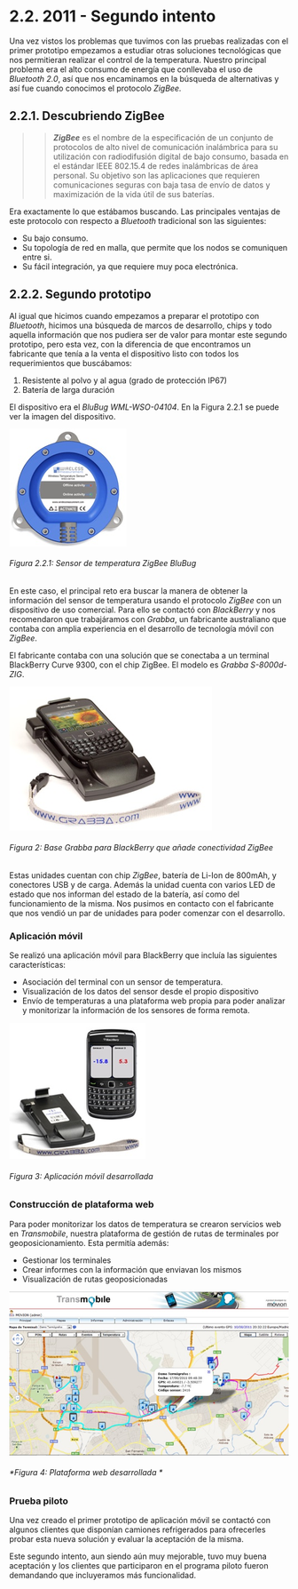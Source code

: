 # 2.2. 2011 - Segundo intento

Una vez vistos los problemas que tuvimos con las pruebas realizadas con el primer prototipo empezamos a estudiar otras soluciones tecnológicas que nos permitieran realizar el control de la temperatura. Nuestro principal problema era el alto consumo de energía que conllevaba el uso de *Bluetooth 2.0*, así que nos encaminamos en la búsqueda de alternativas y así fue cuando conocimos el protocolo *ZigBee.*

## 2.2.1. Descubriendo ZigBee

>>***ZigBee*** es el nombre de la especificación de un conjunto de protocolos de alto nivel de comunicación inalámbrica para su utilización con radiodifusión digital de bajo consumo, basada en el estándar IEEE 802.15.4 de redes inalámbricas de área personal. Su objetivo son las aplicaciones que requieren comunicaciones seguras con baja tasa de envío de datos y maximización de la vida útil de sus baterías.

Era exactamente lo que estábamos buscando. Las principales ventajas de este protocolo con respecto a *Bluetooth* tradicional son las siguientes:

- Su bajo consumo.
- Su topología de red en malla, que permite que los nodos se comuniquen entre si.
- Su fácil integración, ya que requiere muy poca electrónica.

## 2.2.2. Segundo prototipo

Al igual que hicimos cuando empezamos a preparar el prototipo con *Bluetooth*, hicimos una búsqueda de marcos de desarrollo, chips y todo aquella información que nos pudiera ser de valor para montar este segundo prototipo, pero esta vez, con la diferencia de que encontramos un fabricante que tenía a la venta el dispositivo listo con todos los requerimientos que buscábamos:

1.	Resistente al polvo y al agua (grado de protección IP67)
2.	Batería de larga duración

El dispositivo era el *BluBug WML-WSO-04104*. En la Figura 2.2.1 se puede ver la imagen del dispositivo.

![](./imagenes/blubug_sensor.jpg)
###### *Figura 2.2.1: Sensor de temperatura ZigBee BluBug*

En este caso, el principal reto era buscar la manera de obtener la información del sensor de temperatura usando el protocolo *ZigBee* con un dispositivo de uso comercial. Para ello se contactó con *BlackBerry* y nos recomendaron que trabajáramos con *Grabba*, un fabricante australiano que contaba con amplia experiencia en el desarrollo de tecnología móvil con *ZigBee*.

El fabricante contaba con una solución que se conectaba a un terminal BlackBerry Curve 9300, con el chip ZigBee. El modelo es *Grabba S-8000d-ZIG*.

![Figura 2](./imagenes/grabba_base_zigbee.jpg)
###### *Figura 2: Base Grabba para BlackBerry que añade conectividad ZigBee*

Estas unidades cuentan con chip *ZigBee*, batería de Li-Ion de 800mAh, y conectores USB y de carga. Además la unidad cuenta con varios LED de estado que nos informan del estado de la batería, así como del funcionamiento de la misma.
Nos pusimos en contacto con el fabricante que nos vendió un par de unidades para poder comenzar con el desarrollo.


### Aplicación móvil

Se realizó una aplicación móvil para BlackBerry que incluía las siguientes características:

- Asociación del terminal con un sensor de temperatura.
- Visualización de los datos del sensor desde el propio dispositivo
- Envío de temperaturas a una plataforma web propia para poder analizar y monitorizar la información de los sensores de forma remota.

![Figura 3](./imagenes/aplicacion_movil.jpg)
###### *Figura 3: Aplicación móvil desarrollada*

### Construcción de plataforma web

Para poder monitorizar los datos de temperatura se crearon servicios web en *Transmobile*, nuestra plataforma de gestión de rutas de terminales por geoposicionamiento. Esta permitía además:

- Gestionar los terminales 
- Crear informes con la información que enviavan los mismos
- Visualización de rutas geoposicionadas

![Figura 4](./imagenes/plataforma_web.jpg)
###### *Figura 4: Plataforma web desarrollada *

### Prueba piloto

Una vez creado el primer prototipo de aplicación móvil se contactó con algunos clientes que disponían camiones refrigerados para ofrecerles probar esta nueva solución y evaluar la aceptación de la misma.

Este segundo intento, aun siendo aún muy mejorable, tuvo muy buena aceptación y los clientes que participaron en el programa piloto fueron demandando que incluyeramos más funcionalidad.

